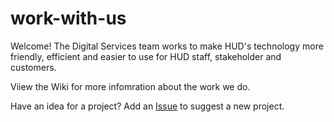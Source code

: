 # work-with-us
Welcome!
The Digital Services team works to make HUD's technology more friendly, efficient and easier to use for HUD staff, stakeholder and customers. 

Viiew the Wiki for more infomration about the work we do. 

Have an idea for a project? Add an <a href="https://github.com/HUD-Digital-Services/work-with-us/wiki/" title="Issue">Issue</a> to suggest a new project.  
